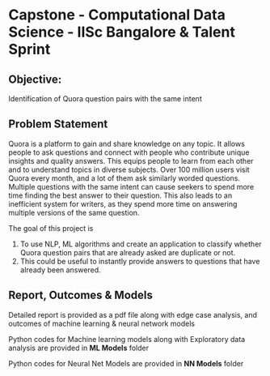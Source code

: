 # Capstone - Computational Data Science - IISc Bangalore & Talent Sprint

## Objective: 

Identification of Quora question pairs with the same intent

## Problem Statement

Quora is a platform to gain and share knowledge on any topic. It allows people to ask questions and connect with people who contribute unique insights and quality answers. This equips people to learn from each other and to understand topics in diverse subjects. Over 100 million users visit Quora every month, and a lot of them ask similarly worded questions. Multiple questions with the same intent can cause seekers to spend more time finding the best answer to their question. This also leads to an inefficient system for writers, as they spend more time on answering multiple versions of the same question. 

The goal of this project is 
1. To use NLP, ML algorithms and create an application to classify whether Quora question pairs that are already asked are duplicate or not.
2. This could be useful to instantly provide answers to questions that have already been answered.

## Report, Outcomes & Models

Detailed report is provided as a pdf file along with edge case analysis, and outcomes of machine learning & neural network models

Python codes for Machine learning models along with Exploratory data analysis are provided in **ML Models** folder

Python codes for Neural Net Models are provided in **NN Models** folder

